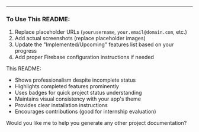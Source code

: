 ---

### **To Use This README**:
1. Replace placeholder URLs (`yourusername`, `your.email@domain.com`, etc.)
2. Add actual screenshots (replace placeholder images)
3. Update the "Implemented/Upcoming" features list based on your progress
4. Add proper Firebase configuration instructions if needed

This README:
- Shows professionalism despite incomplete status
- Highlights completed features prominently
- Uses badges for quick project status understanding
- Maintains visual consistency with your app's theme
- Provides clear installation instructions
- Encourages contributions (good for internship evaluation)

Would you like me to help you generate any other project documentation?
